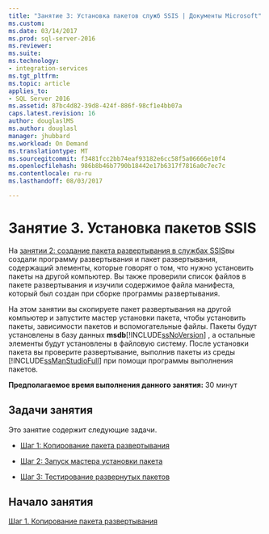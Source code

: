 ```yaml
---
title: "Занятие 3: Установка пакетов служб SSIS | Документы Microsoft"
ms.custom: 
ms.date: 03/14/2017
ms.prod: sql-server-2016
ms.reviewer: 
ms.suite: 
ms.technology:
- integration-services
ms.tgt_pltfrm: 
ms.topic: article
applies_to:
- SQL Server 2016
ms.assetid: 87bc4d82-39d8-424f-886f-98cf1e4bb07a
caps.latest.revision: 16
author: douglaslMS
ms.author: douglasl
manager: jhubbard
ms.workload: On Demand
ms.translationtype: MT
ms.sourcegitcommit: f3481fcc2bb74eaf93182e6cc58f5a06666e10f4
ms.openlocfilehash: 986b8b46b7790b18442e17b6317f7816a0c7ec7c
ms.contentlocale: ru-ru
ms.lasthandoff: 08/03/2017

---
```

# <a name="lesson-3-install-ssis-packages"></a>Занятие 3. Установка пакетов SSIS
На [занятии 2: создание пакета развертывания в службах SSIS](../integration-services/lesson-2-create-the-deployment-bundle-in-ssis.md)вы создали программу развертывания и пакет развертывания, содержащий элементы, которые говорят о том, что нужно установить пакеты на другой компьютер. Вы также проверили список файлов в пакете развертывания и изучили содержимое файла манифеста, который был создан при сборке программы развертывания.  
  
На этом занятии вы скопируете пакет развертывания на другой компьютер и запустите мастер установки пакета, чтобы установить пакеты, зависимости пакетов и вспомогательные файлы. Пакеты будут установлены в базу данных **msdb**[!INCLUDE[ssNoVersion](../includes/ssnoversion-md.md)] , а остальные элементы будут установлены в файловую систему. После установки пакета вы проверите развертывание, выполнив пакеты из среды [!INCLUDE[ssManStudioFull](../includes/ssmanstudiofull-md.md)] при помощи программы выполнения пакетов.  
  
**Предполагаемое время выполнения данного занятия:** 30 минут  
  
## <a name="lesson-tasks"></a>Задачи занятия  
Это занятие содержит следующие задачи.  
  
-   [Шаг 1: Копирование пакета развертывания](../integration-services/lesson-3-1-copying-the-deployment-bundle.md)  
  
-   [Шаг 2: Запуск мастера установки пакета](../integration-services/lesson-3-2-running-the-package-installation-wizard.md)  
  
-   [Шаг 3: Тестирование развернутых пакетов](../integration-services/lesson-3-3-testing-the-deployed-packages.md)  
  
## <a name="start-the-lesson"></a>Начало занятия  
[Шаг 1. Копирование пакета развертывания](../integration-services/lesson-3-1-copying-the-deployment-bundle.md)  
  
  
  


